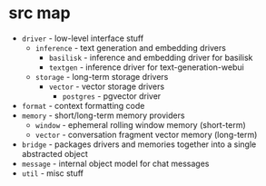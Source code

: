 # src map

- `driver` - low-level interface stuff
  - `inference` - text generation and embedding drivers
    - `basilisk` - inference and embedding driver for basilisk
    - `textgen` - inference driver for text-generation-webui
  - `storage` - long-term storage drivers
    - `vector` - vector storage drivers
      - `postgres` - pgvector driver
- `format` - context formatting code
- `memory` - short/long-term memory providers
  - `window` - ephemeral rolling window memory (short-term)
  - `vector` - conversation fragment vector memory (long-term)
- `bridge` - packages drivers and memories together into a single abstracted
  object
- `message` - internal object model for chat messages
- `util` - misc stuff